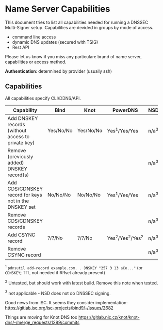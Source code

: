 # Name Server Capabilities

This document tries to list all capabilities needed for running a DNSSEC Multi-Signer setup.
Capabilities are devided in groups by mode of access.

- command line access
- dynamic DNS updates (secured with TSIG)
- Rest API

Please let us know if you miss any particulare brand of name server, capabilities or access method.

**Authentication**: determined by provider (usually ssh)

## Capabilities

All capabilities specify CLI/DDNS/API.

Capability | Bind | Knot | PowerDNS | NSD
---------- | ---- | ---- | -------- | ---
Add DNSKEY records (without access to private key) | Yes/No/No | Yes/No/No | Yes<sup>1</sup>/Yes/Yes | n/a<sup>3</sup>
Remove (previously added) DNSKEY record(s) | | | | n/a<sup>3</sup>
Add CDS/CDNSKEY record for keys not in the DNSKEY set | No/No/No| No/No/No | Yes<sup>1</sup>/Yes/Yes | n/a<sup>3</sup>
Remove CDS/CDNSKEY records | | | | n/a<sup>3</sup>
Add CSYNC record | ?/?/No | ?/?/No | Yes<sup>2</sup>/Yes<sup>2</sup>/Yes<sup>2</sup> | n/a<sup>3</sup>
Remove CSYNC record | | | | n/a<sup>3</sup>

<sup>1</sup> `pdnsutil add-record example.com. . DNSKEY "257 3 13 aCo..."` (or `CDNSKEY`; TTL not needed if RRset already present)

<sup>2</sup> Untested, but should work with latest build. Remove this note when tested.

<sup>3</sup> not applicable -  NSD does not do DNSSEC signing.

Good news from ISC. It seems they consider implementation: https://gitlab.isc.org/isc-projects/bind9/-/issues/2682

Things are moving for Knot DNS too https://gitlab.nic.cz/knot/knot-dns/-/merge_requests/1289/commits
